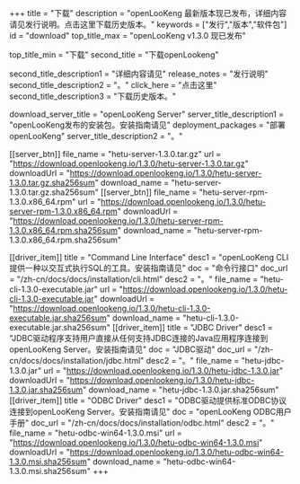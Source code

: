 +++
title = "下载"
description = "openLooKeng 最新版本现已发布，详细内容请见发行说明。点击这里下载历史版本。"
keywords = ["发行","版本","软件包"]
id = "download"
top_title_max = "openLooKeng v1.3.0 现已发布"

top_title_min = "下载"
second_title = "下载openLookeng"

second_title_description1 = "详细内容请见"
release_notes = "发行说明"
second_title_description2 = "。"
click_here = "点击这里"
second_title_description3 = "下载历史版本。"

download_server_title = "openLooKeng Server"
server_title_description1 = "openLooKeng发布的安装包。安装指南请见"
deployment_packages = "部署openLooKeng"
server_title_description2 = "。"

[[server_btn]]
    file_name = "hetu-server-1.3.0.tar.gz"
    url = "https://download.openlookeng.io/1.3.0/hetu-server-1.3.0.tar.gz"
    downloadUrl = "https://download.openlookeng.io/1.3.0/hetu-server-1.3.0.tar.gz.sha256sum"
    download_name = "hetu-server-1.3.0.tar.gz.sha256sum"
[[server_btn]]
    file_name = "hetu-server-rpm-1.3.0.x86_64.rpm"
    url = "https://download.openlookeng.io/1.3.0/hetu-server-rpm-1.3.0.x86_64.rpm"
    downloadUrl = "https://download.openlookeng.io/1.3.0/hetu-server-rpm-1.3.0.x86_64.rpm.sha256sum"
    download_name = "hetu-server-rpm-1.3.0.x86_64.rpm.sha256sum"

[[driver_item]]
    title = "Command Line Interface"
    desc1 = "openLooKeng CLI 提供一种以交互式执行SQL的工具。安装指南请见"
    doc = "命令行接口"
    doc_url = "/zh-cn/docs/docs/installation/cli.html"
    desc2 = "。"
    file_name = "hetu-cli-1.3.0-executable.jar"
    url = "https://download.openlookeng.io/1.3.0/hetu-cli-1.3.0-executable.jar"
    downloadUrl = "https://download.openlookeng.io/1.3.0/hetu-cli-1.3.0-executable.jar.sha256sum"
    download_name = "hetu-cli-1.3.0-executable.jar.sha256sum"
[[driver_item]]
    title = "JDBC Driver"
    desc1 = "JDBC驱动程序支持用户直接从任何支持JDBC连接的Java应用程序连接到openLooKeng Server。安装指南请见"
    doc = "JDBC驱动"
    doc_url = "/zh-cn/docs/docs/installation/jdbc.html"
    desc2 = "。"
    file_name = "hetu-jdbc-1.3.0.jar"
    url = "https://download.openlookeng.io/1.3.0/hetu-jdbc-1.3.0.jar"
    downloadUrl = "https://download.openlookeng.io/1.3.0/hetu-jdbc-1.3.0.jar.sha256sum"
    download_name = "hetu-jdbc-1.3.0.jar.sha256sum"
[[driver_item]]
    title = "ODBC Driver"
    desc1 = "ODBC驱动提供标准ODBC协议连接到openLooKeng Server。安装指南请见"
    doc = "openLooKeng ODBC用户手册"
    doc_url = "/zh-cn/docs/docs/installation/odbc.html"
    desc2 = "。"
    file_name = "hetu-odbc-win64-1.3.0.msi"
    url = "https://download.openlookeng.io/1.3.0/hetu-odbc-win64-1.3.0.msi"
    downloadUrl = "https://download.openlookeng.io/1.3.0/hetu-odbc-win64-1.3.0.msi.sha256sum"
    download_name = "hetu-odbc-win64-1.3.0.msi.sha256sum"
+++
